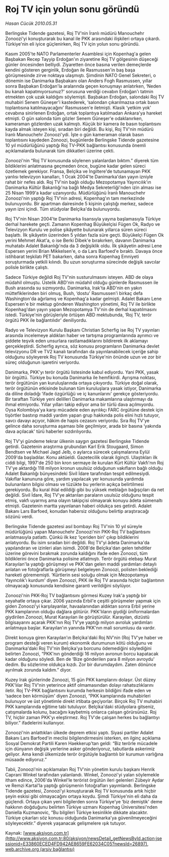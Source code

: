 # Roj TV için yolun sonu göründü

*Hasan Cücük 2010.05.31*

<font class="agenda2NewsSpot">
 Berlingske Tidende gazetesi, Roj TV'nin İranlı müdürü Manouchehr Zonoozi'yi konuşturarak bu kanal ile PKK arasındaki  ilişkileri ortaya çıkardı. Türkiye'nin eli iyice güçlenirken, Roj TV için yolun  sonu göründü.
 <span>
 </span>
</font>
<font class="newsDetail">
 <p class="MsoNormal">
 </p>
 <p class="MsoNormal">
  Kasım 2005'te NATO Parlamenterler Asamblesi için Kopenhag'a gelen Başbakan Recep Tayyip Erdoğan'ın ziyaretine Roj TV gölgesinin düşeceği günler öncesinden belliydi. Ziyaretten önce basına verilen demeçlerde kendini gösteren gerginlik, Erdoğan ile Rasmussen'in baş başa görüşmesinde zirve noktaya ulaşmıştı. Şimdinin NATO Genel Sekreteri, o dönemin ise Danimarka Başbakanı olan Anders Fogh Rasmussen, yıllar sonra Başbakan Erdoğan'la aralarında geçen konuşmayı anlatırken, ‘Neden bu kanalı kapatmıyorsunuz?' sorusuna verdiği cevabın Erdoğan'ı tatmin etmekten çok uzak kaldığını söylemişti. Başbakan Erdoğan, salondaki Roj TV muhabiri Senem Güneşer'i kastederek, ‘salondan çıkarılmazsa ortak basın toplantısına katılmayacağını' Rasmussen'e iletmişti. Klasik ‘yetkim yok' cevabına sinirlenen Erdoğan, ortak toplantıya katılmadan Ankara'ya hareket etmişti. O gün salonda tüm gözler Senem Güneşer'e odaklanırken, kameraman gözlerden uzak kalmıştı. Küçük bir kamera ile basın toplantısını kayda almak isteyen kişi, sıradan biri değildi. Bu kişi, Roj TV'nin müdürü İranlı Manouchehr Zonoozi'ydi. İşte o gün kameraman olarak basın toplantısını kaydeden Zonoozi, bugünlerde Berlingske Tidende gazetesine 10 yıl müdürlüğünü yaptığı Roj TV-PKK bağlantısı konusunda önemli açıklamalarda bulunarak tüm dikkatleri üzerine çekti.
 </p>
 <p class="MsoNormal">
  Zonoozi'nin “Roj TV konusunda söylenen yalanlardan bıktım.” diyerek tüm bildiklerini anlatmasına geçmeden önce, bugüne kadar gelen süreci özetlemek gerekiyor. Fransa, Belçika ve İngiltere'de tutunamayan PKK yanlısı televizyon kanalları, 1 Ocak 2004'te Danimarka'dan yayın izniyle rahat bir nefes aldı. Roj TV'nin bağlı olduğu Mezopotamya Yayıncılık'ın Danimarka Kültür Bakanlığı'na bağlı Medya Sekreterliği'nden izin alması ise 25 Nisan 1999'a kadar uzanıyordu. Müdürlüğünü İranlı Manouchehr Zonoozi'nin yaptığı Roj TV'nin adresi, Kopenhag'ın tam merkezinde bulunuyordu. Bir apartman dairesinde 5 kişinin çalıştığı merkez, sadece yayın izni içindi. Tüm stüdyolar Belçika'da bulunuyordu.
 </p>
 <p class="MsoNormal">
  Roj TV'nin Nisan 2004'te Danimarka lisansıyla yayına başlamasıyla Türkiye derhal harekete geçti. Zamanın Kopenhag Büyükelçisi Fügen Ok, Radyo ve Televizyon Kurulu ve polise şikâyette bulunarak yıllarca süren süreci başlattı. İlk şikâyetin üzerinden 5 yıldan fazla süre geçti. Büyükelçi Fügen Ok yerini Mehmet Akat'a, o ise Berki Dibek'e bırakırken, davanın Danimarka muhatabı Adalet Bakanlığı'nda da 3 değişiklik oldu. İlk şikâyetin adresi Lene Espersen yerini Brian Mikkelsen'e, o da Lars Barfoed'e bıraktı. Davaya önce istihbarat teşkilatı PET bakarken, daha sonra Kopenhag Emniyeti soruşturmada yetkili kılındı. Bu uzun soruşturma sürecinde değişik savcılar polisle birlikte çalıştı.
 </p>
 <p class="MsoNormal">
  Sadece Türkiye değildi Roj TV'nin susturulmasını isteyen. ABD de olaya müdahil olmuştu. Üstelik ABD'nin müdahil olduğu günlerde Rasmussen ile Bush arasında su sızmıyordu. Danimarka, Irak'ta ABD'nin en yakın müttefiklerinden biri olmuş, Bush, ‘dostu' Rasmussen'i birkaç defa Washington'da ağırlamış ve Kopenhag'a kadar gelmişti. Adalet Bakanı Lene Espersen'e bir mektup gönderen Washington yönetimi, Roj TV ile birlikte Kopenhag'dan yayın yapan Mezopotamya TV'nin de derhal kapatılmasını istedi. Türkiye'nin görüşleriyle örtüşen ABD mektubunda, ‘Roj TV, terör örgütü PKK ile bağlantılıdır' deniliyordu.
 </p>
 <p class="MsoNormal">
  Radyo ve Televizyon Kurulu Başkanı Christian Scherfig ise Roj TV yayınları arasında incelemeye aldıkları haber ve tartışma programlarında ayrımcı ve şiddete teşvik eden unsurlara rastlamadıklarını bildirerek ilk aklamayı gerçekleştirdi. Scherfig ayrıca, söz konusu programların Danimarka devlet televizyonu DR ve TV2 kanalı tarafından da yayınlanabilecek içeriğe sahip olduğunu söyleyerek Roj TV konusunda Türkiye'nin önünde uzun ve zor bir süreç olduğunun işaretini veriyordu.
 </p>
 <p class="MsoNormal">
  Danimarka, PKK'yı terör örgütü listesinde kabul ediyordu. Yani PKK, yasak bir örgüttü. Türkiye bu konuda Danimarka ile hemfikirdi. Ayrışma noktası, terör örgütünün yan kuruluşlarında ortaya çıkıyordu. Türkiye doğal olarak, terör örgütünün etkisinde bulunan tüm kuruluşlara yasak istiyor, Danimarka da diline doladığı ‘ifade özgürlüğü ve iç kanunlarını' gerekçe gösteriyordu. Bir taraftan Türkiye yeni delilleri Danimarka makamlarına ulaştırmayı da ihmal etmiyordu. Yıllar yılları takip ediyor ama bir türlü dava açılmıyordu. Oysa Kolombiya'ya karşı mücadele eden ayrılıkçı FARC örgütüne destek için tişörtler bastırıp maddi yardım yapan grup hakkında polis elini hızlı tutuyor, savcı davayı açıyor, hâkim de hapis cezasını veriyordu. Sıra Roj TV'ye gelince daha soruşturma aşaması bile geçilmiyor, arada bir basına ‘yakında dava açılacak' türü haberler sızdırılıyordu.
 </p>
 <p class="MsoNormal">
  Roj TV'yi gündeme tekrar ülkenin saygın gazetesi Berlingske Tidende getirdi. Gazetenin araştırma grubundan Karl Erik Stougaard, Simon Bendtsen ve Michael Jagd Jelb, o aylarca sürecek çalışmalarına Eylül 2009'da başladılar. Konu aktüeldi. Gazetecilik olarak ilginçti. Ulaştıkları ilk ciddi bilgi, 1997'de 250 bin kron sermaye ile kurulan Kürt Kültür Vakfı'nın Roj TV'ye aktardığı 118 milyon kronun usulsüz olduğunun vakıfların bağlı olduğu Adalet Bakanlığı bünyesindeki Sivil İdare tarafından tespit edilmesiydi. Vakıflar kanununa göre, yardım yapılacak yer konusunda yardımda bulunanların bilgisi olması ve tüzükte bu yerlerin açıkça belirtilmesi gerekiyordu. Bu kural ihlal edildiği gibi bu yüksek meblağın bağışçıları da net değildi. Sivil İdare, Roj TV'ye aktarılan paraların usulsüz olduğunu tespit etmiş, vakfı uyarmış ama olayın takipçisi olmayarak konuyu âdeta sümenaltı etmişti. Gazetenin martta yayınlanan haberi oldukça ses getirdi. Adalet Bakanı Lars Barfoed, konudan habersiz olduğunu belirtip araştıracağı sözünü verdi.
 </p>
 <p class="MsoNormal">
  Berlingske Tidende gazetesi asıl bombayı Roj TV'nin 10 yıl süreyle müdürlüğünü yapan Manouchehr Zonoozi'nin PKK-Roj TV bağlantısını anlatmasıyla patlattı. Çünkü ilk kez ‘içeriden biri' çıkıp bildiklerini anlatıyordu. Bu isim sıradan biri değildi. Roj TV'yi âdeta Danimarka'da yapılandıran ve izinleri alan isimdi. 2008'de Belçika'dan gelen tehditler üzerine görevini bırakmak zorunda kaldığını ifade eden Zonoozi, tüm bildiklerini önce Danimarka polisine atlatmıştı. Terör örgütü elebaşı Murat Karayılan'la yaptığı görüşmeyi ve PKK'dan gelen maddi yardımları detaylı anlatan ve fotoğraflarla görüşmeyi belgeleyen Zonoozi, polisten beklediği hareketi görememişti. ‘Kürtlerin sesi soluğu olmak için Mezopotamya Yayıncılık'ı kurdum' diyen Zonoozi, PKK ile Roj TV arasında hiçbir bağlantının olmayacağı konusunda kendisine garanti verildiğini söylüyor.
 </p>
 <p class="MsoNormal">
  Zonoozi'nin PKK-Roj TV bağlantısını görmesi Kuzey Irak'a yaptığı bir seyahatle ortaya çıkar. 2006 yazında Erbil'e çeşitli görüşmeler yapmak için giden Zonoozi'yi karşılayanlar, havaalanından aldıktan sonra Erbil yerine PKK kamplarının olduğu dağlara götürür. PKK'lıların giydiği üniformalardan giydirilen Zonoozi, Murat Karayılan ile görüştürülür. Karayılan, dizüstü bilgisayarını açarak PKK'nın Roj TV'ye yaptığı milyon avroluk yardımları anlatmaya başlar. Karayılan'ın yanında PKK'nın mali sorumlusu da vardır.
 </p>
 <p class="MsoNormal">
  Direkt konuya giren Karayılan'ın Belçika'daki Roj NV'nin (Roj TV'ye haber ve program desteği veren kurum) ekonomik durumunun kötü olduğunu ve Danimarka'daki Roj TV'nin Belçika'ya borcunu ödemediğini söylediğini belirten Zonoozi, “PKK'nın gönderdiği 16 milyon avronun borcu kapatacak kadar olduğunu söyledi. Ben de ‘Bize gönderilen para 8 milyon avroydu' dedim. Bu sözlerime oldukça kızdı. Zor bir durumdaydım. Zaten dönünce ayrılmak zorunda kaldım.” diyor.
 </p>
 <p class="MsoNormal">
  Kuzey Irak günlerinde Zonoozi, 15 gün PKK kamplarını dolaşır. Üst düzey PKK'lılar Roj TV'nin yeterince aktif olmamasından dolayı rahatsızlıklarını iletir. Roj TV-PKK bağlantısını kurumda herkesin bildiğini ifade eden ve ‘sadece ben körmüşüm' diyen Zonoozi, “PKK kamplarında muhabirleri bulunuyor ve üst yönetimle direkt irtibata geçiyorlar. Birçok Roj TV muhabiri PKK kamplarında eğitime tabi tutuluyor. Belçika'daki stüdyolara gitseniz, çatışmalarda kolunu, bacağını kaybetmiş onlarca çalışan görürsünüz. Roj TV, hiçbir zaman PKK'yı eleştirmez. Roj TV'de çalışan herkes bu bağlantıyı biliyor.” ifadelerini kullanıyor.
 </p>
 <p class="MsoNormal">
  Zonoozi'nin anlattıkları ülkede deprem etkisi yaptı. Siyasi partiler Adalet Bakanı Lars Barfoed'in meclisi bilgilendirmesini isterken, en ilginç açıklama Sosyal Demokrat Partili Karen Haekkerup'tan geldi: “Biz terörle mücadele için dünyanın değişik yerlerine asker gönderiyoruz, tabutlarda askerimiz geliyor. Ama kendi ülkemizde terör örgütüyle bağlantılı bir kurumun varlığına müsaade ediyoruz.”
 </p>
 <p class="MsoNormal">
  Tabii, Zonoozi'nin açıklamaları Roj TV'nin yönetim kurulu başkanı Henrik Caprani Winkel tarafından yalanlandı. Winkel, Zonoozi'yi yalan söylemekle itham edince, 2006'da Winkel'le terörist örgütün ileri gelenleri Zübeyir Aydar ve Remzi Kartal'la yaptığı görüşmenin fotoğrafları yayımlandı. Berlingske Tidende gazetesi, Zonoozi'yi konuşturarak Roj TV konusunda artık hiçbir şeyin eskisi gibi olmayacağını ortaya koydu. Şimdi Türkiye'nin eli daha da güçlendi. Ortaya çıkan yeni bilgilerden sonra Türkiye'ye ‘biz demiştik' deme hakkının doğduğunu belirten Türkiye uzmanı Kopenhag Üniversitesi'nden Daniella Kuzmanovic, “Bu bilgileri Türkiye kesinlikle dikkate alacaktır. Türkiye çıkarları söz konusu olduğunda Danimarka'ya güvenilmeyeceğini söyleyecektir.” diyerek yaşanacak gelişmelere ışık tutuyor.
 </p>
 <p class="MsoNormal">
 </p>
 <p>
 </p>
</font>

Kaynak: [www.aksiyon.com.tr](http://www.aksiyon.com.tr:80/aksiyon/newsDetail_getNewsById.action;jsessionid=E33860ECED4FD942AE8659FE62034C05?newsId=26897), [web.archive.org (arşiv bağlantısı)](http://web.archive.org/web/20100605090029/http://www.aksiyon.com.tr:80/aksiyon/newsDetail_getNewsById.action;jsessionid=E33860ECED4FD942AE8659FE62034C05?newsId=26897)
